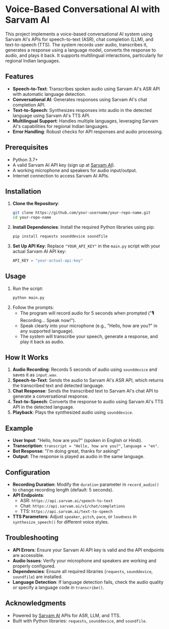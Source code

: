# Voice-Based Conversational AI with Sarvam AI

This project implements a voice-based conversational AI system using Sarvam AI's APIs for speech-to-text (ASR), chat completion (LLM), and text-to-speech (TTS). The system records user audio, transcribes it, generates a response using a language model, converts the response to audio, and plays it back. It supports multilingual interactions, particularly for regional Indian languages.

## Features
- **Speech-to-Text**: Transcribes spoken audio using Sarvam AI's ASR API with automatic language detection.
- **Conversational AI**: Generates responses using Sarvam AI's chat completion API.
- **Text-to-Speech**: Synthesizes responses into audio in the detected language using Sarvam AI's TTS API.
- **Multilingual Support**: Handles multiple languages, leveraging Sarvam AI's capabilities for regional Indian languages.
- **Error Handling**: Robust checks for API responses and audio processing.

## Prerequisites
- Python 3.7+
- A valid Sarvam AI API key (sign up at [Sarvam AI](https://sarvam.ai/)).
- A working microphone and speakers for audio input/output.
- Internet connection to access Sarvam AI APIs.

## Installation
1. **Clone the Repository**:
   ```bash
   git clone https://github.com/your-username/your-repo-name.git
   cd your-repo-name
   ```

2. **Install Dependencies**:
   Install the required Python libraries using pip:
   ```bash
   pip install requests sounddevice soundfile
   ```

3. **Set Up API Key**:
   Replace `"YOUR_API_KEY"` in the `main.py` script with your actual Sarvam AI API key:
   ```python
   API_KEY = "your-actual-api-key"
   ```

## Usage
1. Run the script:
   ```bash
   python main.py
   ```
2. Follow the prompts:
   - The program will record audio for 5 seconds when prompted ("🎙️ Recording... Speak now!").
   - Speak clearly into your microphone (e.g., "Hello, how are you?" in any supported language).
   - The system will transcribe your speech, generate a response, and play it back as audio.

## How It Works
1. **Audio Recording**: Records 5 seconds of audio using `sounddevice` and saves it as `input.wav`.
2. **Speech-to-Text**: Sends the audio to Sarvam AI's ASR API, which returns the transcribed text and detected language.
3. **Chat Response**: Sends the transcribed text to Sarvam AI's chat API to generate a conversational response.
4. **Text-to-Speech**: Converts the response to audio using Sarvam AI's TTS API in the detected language.
5. **Playback**: Plays the synthesized audio using `sounddevice`.

## Example
- **User Input**: "Hello, how are you?" (spoken in English or Hindi).
- **Transcription**: `transcript = "Hello, how are you?"`, `language = "en"`.
- **Bot Response**: "I'm doing great, thanks for asking!"
- **Output**: The response is played as audio in the same language.

## Configuration
- **Recording Duration**: Modify the `duration` parameter in `record_audio()` to change recording length (default: 5 seconds).
- **API Endpoints**:
  - ASR: `https://api.sarvam.ai/speech-to-text`
  - Chat: `https://api.sarvam.ai/v1/chat/completions`
  - TTS: `https://api.sarvam.ai/text-to-speech`
- **TTS Parameters**: Adjust `speaker`, `pitch`, `pace`, or `loudness` in `synthesize_speech()` for different voice styles.

## Troubleshooting
- **API Errors**: Ensure your Sarvam AI API key is valid and the API endpoints are accessible.
- **Audio Issues**: Verify your microphone and speakers are working and properly configured.
- **Dependencies**: Ensure all required libraries (`requests`, `sounddevice`, `soundfile`) are installed.
- **Language Detection**: If language detection fails, check the audio quality or specify a language code in `transcribe()`.

## Acknowledgments
- Powered by [Sarvam AI](https://sarvam.ai/) APIs for ASR, LLM, and TTS.
- Built with Python libraries: `requests`, `sounddevice`, and `soundfile`.
